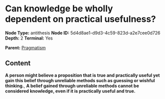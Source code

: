 # Can knowledge be wholly dependent on practical usefulness?

**Node Type:** antithesis
**Node ID:** 5d4d8ae1-d9d3-4c59-823d-a2e7cee0d726
**Depth:** 2
**Terminal:** Yes

**Parent:** [Pragmatism](pragmatism.md)

## Content

**A person might believe a proposition that is true and practically useful yet gain this belief through unreliable methods such as guessing or wishful thinking.**, **A belief gained through unreliable methods cannot be considered knowledge, even if it is practically useful and true.**
